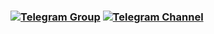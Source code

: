 <h3>
  
[![Telegram Group](https://img.shields.io/badge/Telegram-Group-white?&style=social&logo=telegram)](https://t.me/maharaja43)
  [![Telegram Channel](https://img.shields.io/badge/Telegram-Channel-white?&style=social&logo=telegram)](https://t.me/maharaja43)

</h3>
